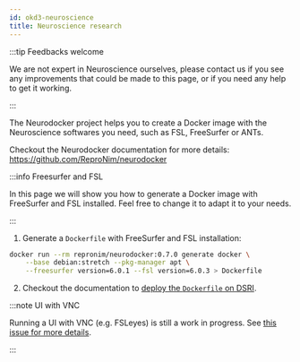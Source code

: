 ```yaml
---
id: okd3-neuroscience
title: Neuroscience research
---
```


:::tip Feedbacks welcome

We are not expert in Neuroscience ourselves, please contact us if you see any improvements that could be made to this page, or if you need any help to get it working.

:::

The Neurodocker project helps you to create a Docker image with the Neuroscience softwares you need, such as FSL, FreeSurfer or ANTs. 

Checkout the Neurodocker documentation for more details: https://github.com/ReproNim/neurodocker

:::info Freesurfer and FSL

In this page we will show you how to generate a Docker image with FreeSurfer and FSL installed. Feel free to change it to adapt it to your needs.

::: 

1. Generate a `Dockerfile` with FreeSurfer and FSL installation:

```bash
docker run --rm repronim/neurodocker:0.7.0 generate docker \
    --base debian:stretch --pkg-manager apt \
    --freesurfer version=6.0.1 --fsl version=6.0.3 > Dockerfile
```

2. Checkout the documentation to [deploy the `Dockerfile` on DSRI](https://maastrichtu-ids.github.io/dsri-documentation/docs/guide-dockerfile-to-openshift). 

:::note UI with VNC

Running a UI with VNC (e.g. FSLeyes) is still a work in progress. See [this issue for more details](https://github.com/ReproNim/neurodocker/issues/343).

:::


